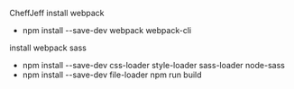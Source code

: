 CheffJeff
install webpack
- npm install --save-dev webpack webpack-cli

install webpack sass
- npm install --save-dev css-loader style-loader sass-loader node-sass
- npm install --save-dev file-loader
npm run build